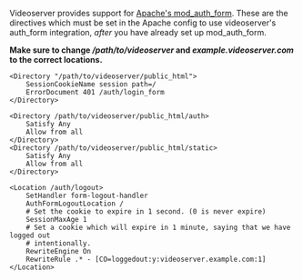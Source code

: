 Videoserver provides support for [Apache's mod_auth_form](http://httpd.apache.org/docs/current/mod/mod_auth_form.html).
These are the directives which must be set in the Apache config to use
videoserver's auth_form integration, *after* you have already set up mod_auth_form.

**Make sure to change */path/to/videoserver* and *example.videoserver.com*
to the correct locations.**
```
<Directory "/path/to/videoserver/public_html">
	SessionCookieName session path=/
	ErrorDocument 401 /auth/login_form
</Directory>

<Directory /path/to/videoserver/public_html/auth>
	Satisfy Any
	Allow from all
</Directory>
<Directory /path/to/videoserver/public_html/static>
	Satisfy Any
	Allow from all
</Directory>

<Location /auth/logout>
	SetHandler form-logout-handler
	AuthFormLogoutLocation /
	# Set the cookie to expire in 1 second. (0 is never expire)
	SessionMaxAge 1
	# Set a cookie which will expire in 1 minute, saying that we have logged out
	# intentionally.
	RewriteEngine On
	RewriteRule .* - [CO=loggedout:y:videoserver.example.com:1]
</Location>
```
